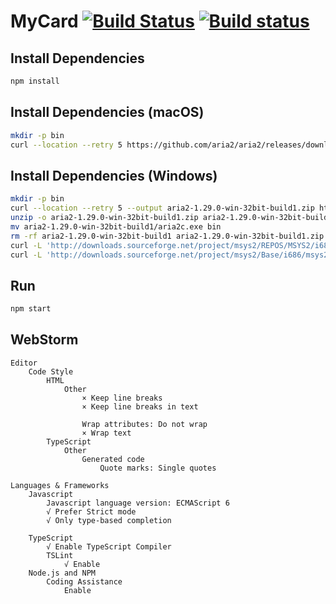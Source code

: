 # MyCard [![Build Status](https://travis-ci.org/moecube/moecube.svg?branch=v3)](https://travis-ci.org/moecube/moecube) [![Build status](https://ci.appveyor.com/api/projects/status/ho6jfrowg37wj1lx?svg=true)](https://ci.appveyor.com/project/zh99998/moecube)

## Install Dependencies
```bash
npm install
```

## Install Dependencies (macOS)
```bash
mkdir -p bin
curl --location --retry 5 https://github.com/aria2/aria2/releases/download/release-1.29.0/aria2-1.29.0-osx-darwin.tar.bz2 | tar --strip-components=2 -C bin -jxf - aria2-1.29.0/bin/aria2c
```

## Install Dependencies (Windows)
```bash
mkdir -p bin
curl --location --retry 5 --output aria2-1.29.0-win-32bit-build1.zip https://github.com/aria2/aria2/releases/download/release-1.29.0/aria2-1.29.0-win-32bit-build1.zip
unzip -o aria2-1.29.0-win-32bit-build1.zip aria2-1.29.0-win-32bit-build1/aria2c.exe
mv aria2-1.29.0-win-32bit-build1/aria2c.exe bin
rm -rf aria2-1.29.0-win-32bit-build1 aria2-1.29.0-win-32bit-build1.zip
curl -L 'http://downloads.sourceforge.net/project/msys2/REPOS/MSYS2/i686/bsdtar-3.2.1-1-i686.pkg.tar.xz' | tar --strip-components=2 -C bin -Jxf - usr/bin/bsdtar.exe
curl -L 'http://downloads.sourceforge.net/project/msys2/Base/i686/msys2-base-i686-20161025.tar.xz' | tar --strip-components=3 -C bin -Jxf - msys32/usr/bin/msys-2.0.dll msys32/usr/bin/msys-bz2-1.dll msys32/usr/bin/msys-gcc_s-1.dll msys32/usr/bin/msys-iconv-2.dll msys32/usr/bin/msys-lzma-5.dll msys32/usr/bin/msys-lzo2-2.dll msys32/usr/bin/msys-nettle-6.dll msys32/usr/bin/msys-xml2-2.dll msys32/usr/bin/msys-z.dll msys32/usr/bin/sha256sum.exe msys32/usr/bin/msys-intl-8.dll
```

## Run
```bash
npm start
```

## WebStorm
```
Editor
    Code Style
        HTML
            Other
                × Keep line breaks
                × Keep line breaks in text

                Wrap attributes: Do not wrap
                × Wrap text
        TypeScript
            Other
                Generated code
                    Quote marks: Single quotes

Languages & Frameworks
    Javascript
        Javascript language version: ECMAScript 6
        √ Prefer Strict mode
        √ Only type-based completion

    TypeScript
        √ Enable TypeScript Compiler
        TSLint
            √ Enable
    Node.js and NPM
        Coding Assistance
            Enable
```